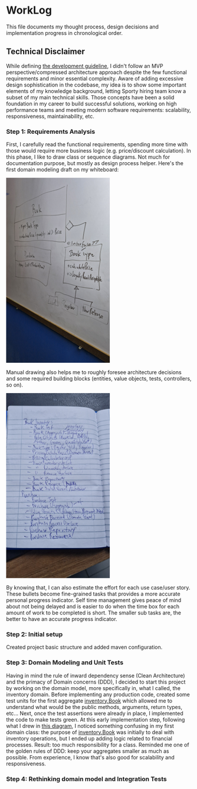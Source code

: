 # WorkLog

This file documents my thought process, design decisions and implementation progress in chronological order.

## Technical Disclaimer

While defining [the development guideline](https://github.com/danilo-ambrosio/bookstore/blob/master/README.md), I didn't follow an MVP perspective/compressed architecture approach despite 
the few functional requirements and minor essential complexity. Aware of adding excessive design sophistication in the codebase, 
my idea is to show some important elements of my knowledge background, letting Sporty hiring team know a subset of my main technical skills.
Those concepts have been a solid foundation in my career to build successful solutions, working on high performance teams and meeting modern 
software requirements: scalability, responsiveness, maintainability, etc.

### Step 1: Requirements Analysis

First, I carefully read the functional requirements, spending more time with those would require more business logic (e.g. price/discount calculation).
In this phase, I like to draw class or sequence diagrams. Not much for documentation purpose, but mostly as design process helper.
Here's the first domain modeling draft on my whiteboard:

<img src="https://github.com/danilo-ambrosio/bookstore/blob/master/assets/grooming/initial-class-diagram.jpg" alt="drawing" height="500"/>

Manual drawing also helps me to roughly foresee architecture decisions and some required building blocks (entities, value objects, tests, controllers, so on). 

<img src="https://github.com/danilo-ambrosio/bookstore/blob/master/assets/grooming/sub-tasks.jpg" alt="drawing" height="500"/>

By knowing that, I can also estimate the effort for each use case/user story. These bullets become fine-grained tasks that provides a more accurate personal progress indicator. 
Self time management gives peace of mind about not being delayed and is easier to do when the time box for each amount of work to be completed is short. The smaller sub tasks are, 
the better to have an accurate progress indicator.

### Step 2: Initial setup

Created project basic structure and added maven configuration. 

### Step 3: Domain Modeling and Unit Tests

Having in mind the rule of inward dependency sense (Clean Architecture) and the primacy of Domain concerns (DDD), I decided to start this project by working on the domain model, more specifically in, what I called, the inventory domain. 
Before implementing any production code, created some test units for the first aggregate [inventory.Book](https://github.com/danilo-ambrosio/bookstore/blob/master/src/main/java/com/sporty/bookstore/domain/model/inventory/Book.java) which 
allowed me to understand what would be the public methods, arguments, return types, etc...
Next, once the test assertions were already in place, I implemented the code to make tests green. At this early implementation step, following what I drew in [this diagram](https://github.com/danilo-ambrosio/bookstore/blob/master/assets/grooming/initial-class-diagram.jpg), 
I noticed something confusing in my first domain class: the purpose of [inventory.Book](https://github.com/danilo-ambrosio/bookstore/blob/master/src/main/java/com/sporty/bookstore/domain/model/inventory/Book.java) was initially to deal with 
inventory operations, but I ended up adding logic related to financial processes. Result: too much responsibility for a class. Reminded me one of the golden rules of DDD: keep your aggregates smaller as much as possible. From experience, I know
that's also good for scalability and responsiveness.

### Step 4: Rethinking domain model and Integration Tests









